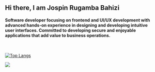## Hi there, I am Jospin Rugamba Bahizi

#### Software developer focusing on frontend and UI/UX development with advanced hands-on experience in designing and developing intuitive user interfaces. Committed to developing secure and enjoyable applications that add value to business operations.

<br/>

[![Top Langs](https://github-readme-stats.vercel.app/api/top-langs/?username=jospinbahizi&langs_count=10&theme=gotham&hide_border=true)](https://github.com/jospinbahizi/github-readme-stats)


<img align="left" src="https://github-readme-stats.vercel.app/api?username=jospinbahizi&show_icons=true&hide_border=true&theme=gotham&inlude_all_commits=true&count_private=true&show_owner=true" />





